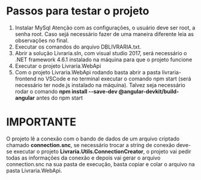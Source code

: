 # Passos para testar o projeto
  1. Instalar MySql Atenção com as configurações, o usuário deve ser root, a senha root. Caso sejá necessário fazer de uma maneira diferente leia as observações no final.
  2. Executar os comandos do arquivo DBLIVRARIA.txt. 
  3. Abrir a solução Livraria.sln, com visual studio 2017, será necessário o .NET framework 4.6.1 instalado na máquina para que o projeto funcione
  4. Executar o projeto Livraria.WebApi
  5. Com o projeto Livraria.WebApi rodando basta abrir a pasta livraria-frontend no VSCode e no terminal executar o comando npm start (será necessário ter node.js instalado na máquina). Talvez seja necessário rodar o comando **npm install --save-dev @angular-devkit/build-angular** antes do npm start
  
  # IMPORTANTE
  O projeto lê a conexão com o bando de dados de um arquivo criptado chamado **connection.snc**, se necessário trocar a string de conexão deve-se executar o projeto **Livraria.Utils.ConnectionCreator**, o projeto vai pedir todas as informações da conexão e depois vai gerar o arquivo connection.snc na sua pasta de execução, basta copiar e colar o arquivo na pasta Livraria.WebApi.
